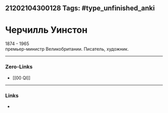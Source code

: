 21202104300128
Tags: #type_unfinished_anki 
---
# Черчилль Уинстон

1874 - 1965<br>премьер-министр Великобритании. Писатель, художник.

---
### Zero-Links
- [[00 QI]]
---
### Links
-